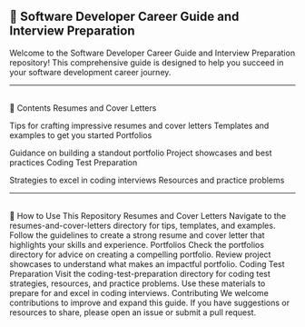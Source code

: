 ## 📌 Software Developer Career Guide and Interview Preparation
Welcome to the Software Developer Career Guide and Interview Preparation repository! This comprehensive guide is designed to help you succeed in your software development career journey.
***
<br>
📌 Contents
Resumes and Cover Letters

Tips for crafting impressive resumes and cover letters
Templates and examples to get you started
Portfolios

Guidance on building a standout portfolio
Project showcases and best practices
Coding Test Preparation

Strategies to excel in coding interviews
Resources and practice problems
***
<br>
📌 How to Use This Repository
Resumes and Cover Letters
Navigate to the resumes-and-cover-letters directory for tips, templates, and examples.
Follow the guidelines to create a strong resume and cover letter that highlights your skills and experience.
Portfolios
Check the portfolios directory for advice on creating a compelling portfolio.
Review project showcases to understand what makes an impactful portfolio.
Coding Test Preparation
Visit the coding-test-preparation directory for coding test strategies, resources, and practice problems.
Use these materials to prepare for and excel in coding interviews.
Contributing
We welcome contributions to improve and expand this guide. If you have suggestions or resources to share, please open an issue or submit a pull request.
